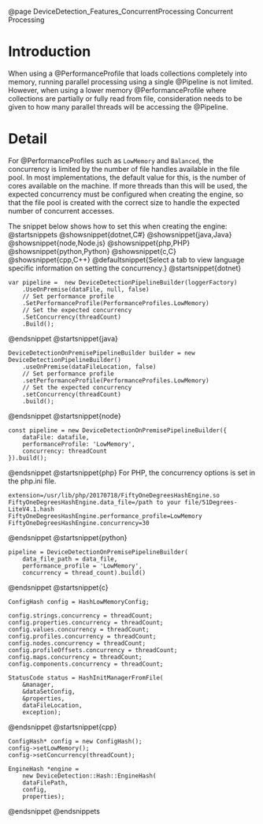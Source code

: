 @page DeviceDetection_Features_ConcurrentProcessing Concurrent Processing

# Introduction

When using a @PerformanceProfile that loads collections completely into memory, running parallel
processing using a single @Pipeline is not limited. However, when using a lower memory @PerformanceProfile
where collections are partially or fully read from file, consideration needs to be given to how
many parallel threads will be accessing the @Pipeline. 

# Detail

For @PerformanceProfiles such as `LowMemory` and `Balanced`, the concurrency is limited by the number
of file handles available in the file pool. In most implementations, the default value for this, is
the number of cores available on the machine. If more threads than this will be used, the expected
concurrency must be configured when creating the engine, so that
the file pool is created with the correct size to handle the expected number of concurrent accesses.

The snippet below shows how to set this when creating the engine:
@startsnippets
@showsnippet{dotnet,C#}
@showsnippet{java,Java}
@showsnippet{node,Node.js}
@showsnippet{php,PHP}
@showsnippet{python,Python}
@showsnippet{c,C}
@showsnippet{cpp,C++}
@defaultsnippet{Select a tab to view language specific information on setting the concurrency.}
@startsnippet{dotnet}
```{cs}
var pipeline =  new DeviceDetectionPipelineBuilder(loggerFactory)
    .UseOnPremise(dataFile, null, false)
    // Set performance profile
    .SetPerformanceProfile(PerformanceProfiles.LowMemory)
    // Set the expected concurrency
    .SetConcurrency(threadCount)
    .Build();
```
@endsnippet
@startsnippet{java}
```{java}
DeviceDetectionOnPremisePipelineBuilder builder = new DeviceDetectionPipelineBuilder()
    .useOnPremise(dataFileLocation, false)
    // Set performance profile
    .setPerformanceProfile(PerformanceProfiles.LowMemory)
    // Set the expected concurrency
    .setConcurrency(threadCount)
    .build();
```
@endsnippet
@startsnippet{node}
```{js}
const pipeline = new DeviceDetectionOnPremisePipelineBuilder({
    dataFile: datafile,
    performanceProfile: 'LowMemory',
    concurrency: threadCount
}).build();
```
@endsnippet
@startsnippet{php}
For PHP, the concurrency options is set in the php.ini file.
```
extension=/usr/lib/php/20170718/FiftyOneDegreesHashEngine.so
FiftyOneDegreesHashEngine.data_file=/path to your file/51Degrees-LiteV4.1.hash
FiftyOneDegreesHashEngine.performance_profile=LowMemory
FiftyOneDegreesHashEngine.concurrency=30
```
@endsnippet
@startsnippet{python}
```{py}
pipeline = DeviceDetectionOnPremisePipelineBuilder(
    data_file_path = data_file, 
    performance_profile = 'LowMemory', 
    concurrency = thread_count).build()
```
@endsnippet
@startsnippet{c}
```{c}
ConfigHash config = HashLowMemoryConfig;

config.strings.concurrency = threadCount;
config.properties.concurrency = threadCount;
config.values.concurrency = threadCount;
config.profiles.concurrency = threadCount;
config.nodes.concurrency = threadCount;
config.profileOffsets.concurrency = threadCount;
config.maps.concurrency = threadCount;
config.components.concurrency = threadCount;

StatusCode status = HashInitManagerFromFile(
    &manager,
    &dataSetConfig,
    &properties,
    dataFileLocation,
    exception);
```
@endsnippet
@startsnippet{cpp}
```{cpp}
ConfigHash* config = new ConfigHash();
config->setLowMemory();
config->setConcurrency(threadCount);

EngineHash *engine =
	new DeviceDetection::Hash::EngineHash(
	dataFilePath,
	config,
	properties);
```
@endsnippet
@endsnippets
